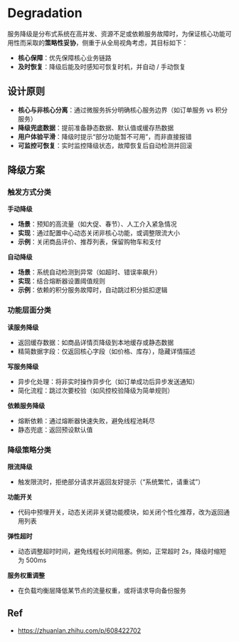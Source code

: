 # Degradation

服务降级是分布式系统在高并发、资源不足或依赖服务故障时，为保证核心功能可用性而采取的**策略性妥协**，侧重于从全局视角考虑，其目标如下：

- **核心保障**：优先保障核心业务链路
- **及时恢复**：降级后能及时感知可恢复时机，并自动 / 手动恢复

## 设计原则

- **核心与非核心分离**：通过微服务拆分明确核心服务边界（如订单服务 vs 积分服务）
- **降级兜底数据**：提前准备静态数据、默认值或缓存热数据
- **用户体验平滑**：降级时提示“部分功能暂不可用”，而非直接报错
- **可监控可恢复**：实时监控降级状态，故障恢复后自动检测并回滚

## 降级方案

### 触发方式分类

**手动降级**  

- **场景**：预知的高流量（如大促、春节）、人工介入紧急情况
- **实现**：通过配置中心动态关闭非核心功能，或调整限流大小
- **示例**：关闭商品评价、推荐列表，保留购物车和支付

**自动降级**

- **场景**：系统自动检测到异常（如超时、错误率飙升）
- **实现**：结合熔断器设置阈值规则
- **示例**：依赖的积分服务故障时，自动跳过积分抵扣逻辑

### 功能层面分类

**读服务降级**

- 返回缓存数据：如商品详情页降级到本地缓存或静态数据
- 精简数据字段：仅返回核心字段（如价格、库存），隐藏详情描述

**写服务降级**

- 异步化处理：将非实时操作异步化（如订单成功后异步发送通知）
- 简化流程：跳过次要校验（如风控校验降级为简单规则）

**依赖服务降级**

- 熔断依赖：通过熔断器快速失败，避免线程池耗尽
- 静态兜底：返回预设默认值

### 降级策略分类

**限流降级**

- 触发限流时，拒绝部分请求并返回友好提示（“系统繁忙，请重试”）

**功能开关**

- 代码中预埋开关，动态关闭非关键功能模块，如关闭个性化推荐，改为返回通用列表

**弹性超时**  

- 动态调整超时时间，避免线程长时间阻塞。例如，正常超时 2s，降级时缩短为 500ms

**服务权重调整**  

- 在负载均衡层降低某节点的流量权重，或将请求导向备份服务

## Ref

- <https://zhuanlan.zhihu.com/p/608422702>
